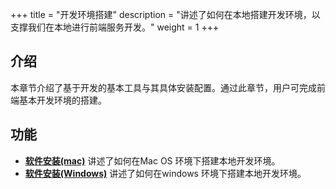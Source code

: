+++
title = "开发环境搭建"
description = "讲述了如何在本地搭建开发环境，以支撑我们在本地进行前端服务开发。"
weight = 1
+++

## 介绍

本章节介绍了基于开发的基本工具与其具体安装配置。通过此章节，用户可完成前端基本开发环境的搭建。

## 功能

- [**软件安装(mac)**](../develop-env/install_mac) 讲述了如何在Mac OS 环境下搭建本地开发环境。
- [**软件安装(Windows)**](../develop-env/install_windows) 讲述了如何在windows 环境下搭建本地开发环境。
